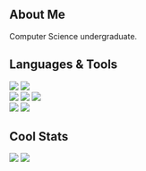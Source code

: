 ## About Me

Computer Science undergraduate.

## Languages & Tools

<img src="https://img.shields.io/badge/C%2B%2B-00599C?style=for-the-badge&logo=c%2B%2B&logoColor=white"/> <img src="https://img.shields.io/badge/Visual_Studio_Code-0078D4?style=for-the-badge&logo=visual%20studio%20code&logoColor=white"/>
<br>
<img src="https://img.shields.io/badge/C%23-239120?style=for-the-badge&logo=c-sharp&logoColor=white"/>
<img src="https://img.shields.io/badge/Unity-100000?style=for-the-badge&logo=unity&logoColor=white"/> 
<img src="https://img.shields.io/badge/Rider-000000?style=for-the-badge&logo=Rider&logoColor=white"/>
<br>
<img src="https://img.shields.io/badge/Google_Cloud-4285F4?style=for-the-badge&logo=google-cloud&logoColor=white"/>
<img src="https://img.shields.io/badge/firebase-ffca28?style=for-the-badge&logo=firebase&logoColor=black"/>
<br>


## Cool Stats

[comment]: <> (optional stat window thingy!)
[comment]: <> (https://github-readme-stats.vercel.app/api?username=Vyadin&theme=tokyonight&hide_border=true&include_all_commits=true&count_private=true)

<img src="https://summary-card-orpin.vercel.app/api/cards/profile-details?username=Vyadin&theme=tokyonight"/>
<img src="https://github-readme-stats-fork-one.vercel.app/api/top-langs/?username=Vyadin&theme=tokyonight&hide_border=true&include_all_commits=true&count_private=true&exclude_repo=github-readme-stats-fork&hide=shaderlab,HLSL,TypeScript,HTML"/>

[comment]: <> (Taking this out for now: https://visitcount.itsvg.in/api?id=Vyadin&icon=5&color=1)
